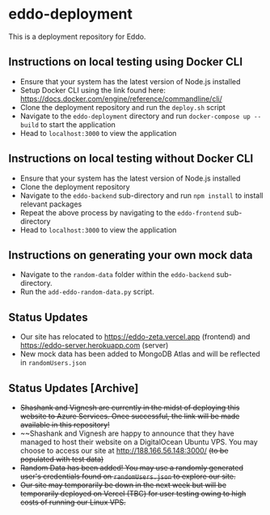# eddo-deployment

This is a deployment repository for Eddo.

## Instructions on local testing using Docker CLI

- Ensure that your system has the latest version of Node.js installed
- Setup Docker CLI using the link found here: https://docs.docker.com/engine/reference/commandline/cli/
- Clone the deployment repository and run the `deploy.sh` script
- Navigate to the `eddo-deployment` directory and run `docker-compose up --build` to start the application
- Head to `localhost:3000` to view the application

## Instructions on local testing without Docker CLI

- Ensure that your system has the latest version of Node.js installed
- Clone the deployment repository
- Navigate to the `eddo-backend` sub-directory and run `npm install` to install relevant packages
- Repeat the above process by navigating to the `eddo-frontend` sub-directory
- Head to `localhost:3000` to view the application

## Instructions on generating your own mock data

- Navigate to the `random-data` folder within the `eddo-backend` sub-directory.
- Run the `add-eddo-random-data.py` script.

## Status Updates

- Our site has relocated to https://eddo-zeta.vercel.app (frontend) and https://eddo-server.herokuapp.com (server)
- New mock data has been added to MongoDB Atlas and will be reflected in `randomUsers.json`

## Status Updates [Archive]
- ~~Shashank and Vignesh are currently in the midst of deploying this website to Azure Services. Once successful, the link will be made available in this repository!~~
- ~~Shashank and Vignesh are happy to announce that they have managed to host their website on a DigitalOcean Ubuntu VPS. You may choose to access our site at http://188.166.56.148:3000/ ~~(to be populated with test data)~~
- ~~Random Data has been added! You may use a randomly generated user's credentials found on `randomUsers.json` to explore our site.~~
- ~~Our site may temporarily be down in the next week but will be temporarily deployed on Vercel (TBC) for user testing owing to high costs of running our Linux VPS.~~
